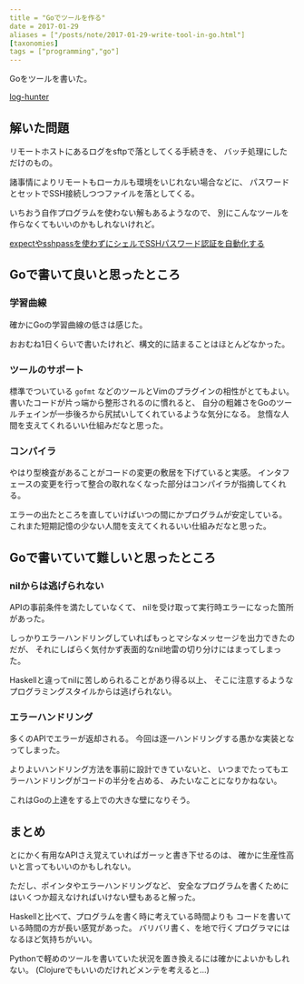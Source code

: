 ```yaml
---
title = "Goでツールを作る"
date = 2017-01-29
aliases = ["/posts/note/2017-01-29-write-tool-in-go.html"]
[taxonomies]
tags = ["programming","go"]
---
```


Goをツールを書いた。

[log-hunter](https://github.com/utky/log-hunter)

## 解いた問題

リモートホストにあるログをsftpで落としてくる手続きを、
バッチ処理にしただけのもの。

諸事情によりリモートもローカルも環境をいじれない場合などに、
パスワードとセットでSSH接続しつつファイルを落としてくる。

いちおう自作プログラムを使わない解もあるようなので、
別にこんなツールを作らなくてもいいのかもしれないけれど。

[expectやsshpassを使わずにシェルでSSHパスワード認証を自動化する](http://qiita.com/wadahiro/items/977e4f820b4451a2e5e0)

## Goで書いて良いと思ったところ

### 学習曲線

確かにGoの学習曲線の低さは感じた。

おおむね1日くらいで書いたけれど、構文的に詰まることはほとんどなかった。

### ツールのサポート

標準でついている `gofmt` などのツールとVimのプラグインの相性がとてもよい。
書いたコードが片っ端から整形されるのに慣れると、
自分の粗雑さをGoのツールチェインが一歩後ろから尻拭いしてくれているような気分になる。
怠惰な人間を支えてくれるいい仕組みだなと思った。

### コンパイラ

やはり型検査があることがコードの変更の敷居を下げていると実感。
インタフェースの変更を行って整合の取れなくなった部分はコンパイラが指摘してくれる。

エラーの出たところを直していけばいつの間にかプログラムが安定している。
これまた短期記憶の少ない人間を支えてくれるいい仕組みだなと思った。

## Goで書いていて難しいと思ったところ

### nilからは逃げられない

APIの事前条件を満たしていなくて、
nilを受け取って実行時エラーになった箇所があった。

しっかりエラーハンドリングしていればもっとマシなメッセージを出力できたのだが、
それにしばらく気付かず表面的なnil地雷の切り分けにはまってしまった。

Haskellと違ってnilに苦しめられることがあり得る以上、
そこに注意するようなプログラミングスタイルからは逃げられない。

### エラーハンドリング

多くのAPIでエラーが返却される。
今回は逐一ハンドリングする愚かな実装となってしまった。

よりよいハンドリング方法を事前に設計できていないと、
いつまでたってもエラーハンドリングがコードの半分を占める、
みたいなことになりかねない。

これはGoの上達をする上での大きな壁になりそう。

## まとめ

とにかく有用なAPIさえ覚えていればガーッと書き下せるのは、
確かに生産性高いと言ってもいいのかもしれない。

ただし、ポインタやエラーハンドリングなど、
安全なプログラムを書くためにはいくつか超えなければいけない壁もあると解った。

Haskellと比べて、プログラムを書く時に考えている時間よりも
コードを書いている時間の方が長い感覚があった。
バリバリ書く、を地で行くプログラマにはなるほど気持ちがいい。

Pythonで軽めのツールを書いていた状況を置き換えるには確かによいかもしれない。
(Clojureでもいいのだけれどメンテを考えると...)
